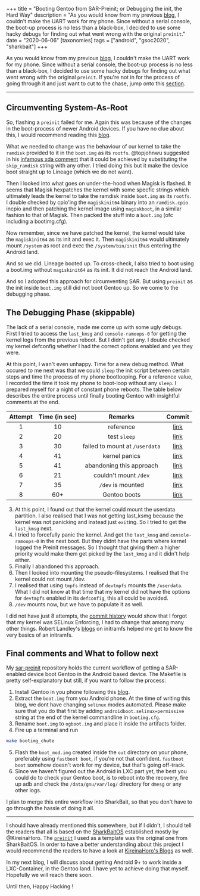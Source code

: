 +++
title = "Booting Gentoo from SAR-Preinit; or Debugging the init, the Hard Way"
description = "As you would know from my previous [blog](@/uart_on_lavender/index.md), I couldn't make the UART work for my phone. Since without a serial console, the boot-up process is no less than a black-box, I decided to use some hacky debugs for finding out what went wrong with the original `preinit`."
date = "2020-06-06"
[taxonomies]
tags = ["android", "gsoc2020", "sharkbait"]
+++

As you would know from my previous [blog](@/uart_on_lavender/index.md), I couldn't make the UART work for my phone. Since without a serial console, the boot-up process is no less than a black-box, I decided to use some hacky debugs for finding out what went wrong with the original `preinit`. If you're not in for the process of going through it and just want to cut to the chase, jump onto this [section](@/booting_gentoo_using_preinit.md#final-comments-and-what-to-follow-next). 

---

## Circumventing System-As-Root

So, flashing a `preinit` failed for me. Again this was because of the changes in the boot-process of newer Android devices. If you have no clue about this, I would recommend reading this [blog](@/android_boot_high_jinks.md). 

What we needed to change was the behaviour of our kernel to take the `ramdisk` provided to it in the `boot.img` as its `rootfs`. @topjohnwu suggested in his [infamous xda comment](https://forum.xda-developers.com/apps/magisk/pixel-2-pixel-2-xl-support-t3697427/post74361728#post74361728) that it could be achieved by substituting the `skip_ramdisk` string with any other. I tried doing this but it make the device boot straight up to Lineage (which we do not want). 

Then I looked into what goes on under-the-hood when Magisk is flashed. It seems that Magisk hexpatches the kernel with some specfic strings which ultimately leads the kernel to take the ramdisk inside `boot.img` as its `rootfs`. 
I double checked by cpio'ing the `magiskinit64` binary into an `ramdisk.cpio` incpio and then patching the kernel image using `magiskboot`, in a similar fashion to that of Magisk. Then packed the stuff into a `boot.img` (ofc including a bootimg.cfg).

Now remember, since we have patched the kernel, the kernel would take the `magiskinit64` as its init and exec it. Then `magiskinit64` would ultimately mount `/system` as root and exec the `/system/bin/init` thus entering the Android land. 

And so we did. Lineage booted up. To cross-check, I also tried to boot using a boot.img without `magiskinit64` as its init. It did not reach the Android land.

And so I adopted this approach for circumventing SAR. But using `preinit` as the init inside `boot.img` still did not boot Gentoo up. So we come to the debugging phase.

## The Debugging Phase (skippable)

The lack of a serial console, made me come up with some ugly debugs. First I tried to access the `last_kmsg` and `console-ramoops-0` for getting the kernel logs from the previous reboot. But I didn't get any. I double checked my kernel defconfig whether I had the correct options enabled and yes they were. 

At this point, I wan't even unhappy. Time for a new debug method. What occured to me next was that we could `sleep` the init script between certain steps and time the process of my phone bootlooping. For a reference value, I recorded the time it took my phone to boot-loop without any `sleep`. I prepared myself for a night of constant phone reboots. The table below describes the entire process until finally booting Gentoo with insightful comments at the end.

|Attempt|Time (in sec)|Remarks|Commit|
|:-----:|:-----------:|:-----:|:----:|
|1	|10	|reference|[link](https://gitlab.com/WantGuns/sar-preinit/-/commit/2037d2b9523f9c954b18d6efe85c803cac432563)|
|2	|20	|test `sleep`|[link](https://gitlab.com/WantGuns/sar-preinit/-/commit/195c4d40a30bd412c8574d670432098ed1fd4ed9)|
|3  |30	|failed to mount at `/userdata`|[link](https://gitlab.com/WantGuns/sar-preinit/-/commit/15c1f7ae1c60983141f5f96e82d47c924e075d53)|
|4	|41	|kernel panics|[link](https://gitlab.com/WantGuns/sar-preinit/-/commit/b373d65a132363d58d608d354e82f1469cc3d289)|
|5	|41	|abandoning this approach|[link](https://gitlab.com/WantGuns/sar-preinit/-/commit/a5b6ac35c2822fb516bc471f4387a784308f94d3)|
|6	|21	|couldn't mount `/dev`|[link](https://gitlab.com/WantGuns/sar-preinit/-/commit/3db8942d0c31cc3b3184962a4eea403cc6e49bc5)|
|7	|35	|`/dev` is mounted|[link](https://gitlab.com/WantGuns/sar-preinit/-/commit/4af274df4fcda6ad05c63e6d8caca3cd3c422b47)|
|8	|60+|Gentoo boots|[link](https://gitlab.com/WantGuns/sar-preinit/-/commit/f786531094daf77b7a0877177f9888d5d9e9b750)|

3. At this point, I found out that the kernel could mount the userdata partition. I also realised that I was not getting last_ksmg because the kernel was not panicking and instead just `exit`ing. So I tried to get the `last_kmsg` next.
4. I tried to forcefully panic the kernel. And got the `last_kmsg` and `console-ramoops-0` in the next boot. But they didnt have the parts where kernel logged the Preinit messages. So I thought that giving them a higher priority would make them get picked by the `last_kmsg` and it didn't help either.
5. Finally I abandoned this approach.
6. Then I looked into mounting the pseudo-filesystems. I realised that the kernel could not mount /dev.
7. I realised that using `tmpfs` instead of `devtmpfs` mounts the `/userdata`. What I did not know at that time that my kernel did not have the options for `devtmpfs` enabled in its `defconfig`, this all could be avoided.
8. `/dev` mounts now, but we have to populate it as well.

I did not have just 8 attempts, the [commit history](https://gitlab.com/WantGuns/sar-preinit/-/commits/timer) would show that I forgot that my kernel was SELinux Enforcing, I had to change that among many other things. Robert Landley's [blogs](https://landley.net/writing/) on initramfs helped me get to know the very basics of an initramfs.

## Final comments and What to follow next

My [sar-preinit](https://gitlab.com/WantGuns/sar-preinit) repository holds the current workflow of getting a SAR-enabled device boot Gentoo in the Android based device. The Makefile is pretty self-explanatory but still, if you want to follow the process:
1. Install Gentoo in you phone following this [blog](@/install_gentoo.md).
2. Extract the `boot.img` from you Android phone. At the time of writing this blog, we dont have changing `selinux` modes automated. Please make sure that you do that first by adding `androidboot.selinux=permissive` string at the end of the kernel commandline in `bootimg.cfg`.
3. Rename `boot.img` to `ogboot.img` and place it inside the artifacts folder.
4. Fire up a terminal and run 
```bash
make bootimg_chute
```
5. Flash the `boot_mod.img` created inside the `out` directory on your phone, preferably using `fastboot boot`, if you're not that confident. `fastboot boot` somehow doesn't work for my device, but that's going off-track.
6. Since we haven't figured out the Android in LXC part yet, the best you could do to check your Gentoo boot, is to reboot into the recovery, fire up adb and check the `/data/gnu/var/log/` directory for `dmesg` or any other logs.

I plan to merge this entire workflow into SharkBait, so that you don't have to go through the hassle of doing it all.

---
I should have already mentioned this somewhere, but if I didn't, I should tell the readers that all is based on the [SharkBaitOS](https://www.shark-bait.org/) established mostly by @KireinaHoro. The [`preinit`](https://github.com/KireinaHoro/preinit) I used as a template was the original one from SharkBaitOS. In order to have a better understanding about this project I would recommend the readers to have a look at [KireinaHoro's Blogs](https://jsteward.moe/) as well.

In my next blog, I will discuss about getting Android 9+ to work inside a LXC-Container, in the Gentoo land. I have yet to achieve doing that myself. Hopefully we will reach there soon.

Until then, Happy Hacking !
